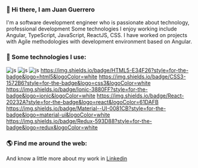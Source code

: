 ### 👋 Hi there, I am Juan Guerrero

I'm a software development engineer who is passionate about technology, professional development Some technologies I enjoy working include Angular, TypeScript, JavaScript, ReactJS,  CSS. I have worked on projects with Agile methodologies with development environment based on Angular.

### 🎯   Some technologies I use:

![js](https://img.shields.io/badge/JavaScript-323330?style=for-the-badge&logo=javascript&logoColor=F7DF1E) 	![js](https://img.shields.io/badge/TypeScript-007ACC?style=for-the-badge&logo=typescript&logoColor=white) 	![js](https://img.shields.io/badge/Angular-DD0031?style=for-the-badge&logo=angular&logoColor=white) https://img.shields.io/badge/HTML5-E34F26?style=for-the-badge&logo=html5&logoColor=white https://img.shields.io/badge/CSS3-1572B6?style=for-the-badge&logo=css3&logoColor=white https://img.shields.io/badge/Ionic-3880FF?style=for-the-badge&logo=ionic&logoColor=white 	https://img.shields.io/badge/React-20232A?style=for-the-badge&logo=react&logoColor=61DAFB https://img.shields.io/badge/Material--UI-0081CB?style=for-the-badge&logo=material-ui&logoColor=white https://img.shields.io/badge/Redux-593D88?style=for-the-badge&logo=redux&logoColor=white

### 🌎   Find me around the web:

And know a little more about my work in [Linkedin](https://www.linkedin.com/in/juan-camilo-guerrero-gonz%C3%A1lez-8a885517b/)

<!--
**jcamilog/jcamilog** is a ✨ _special_ ✨ repository because its `README.md` (this file) appears on your GitHub profile.

Here are some ideas to get you started:

- 🔭 I’m currently working on ...
- 🌱 I’m currently learning ...
- 👯 I’m looking to collaborate on ...
- 🤔 I’m looking for help with ...
- 💬 Ask me about ...
- 📫 How to reach me: ...
- 😄 Pronouns: ...
- ⚡ Fun fact: ...
-->
